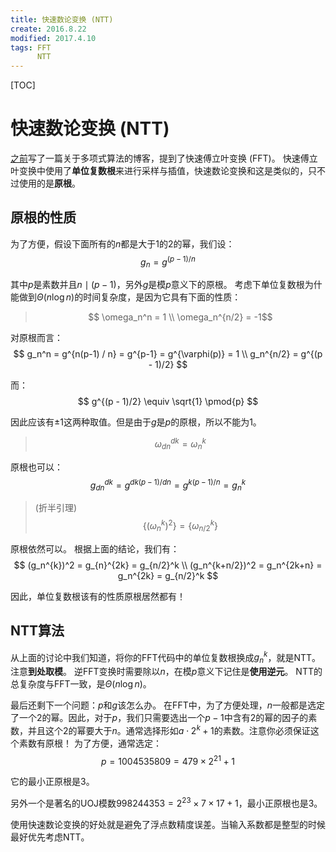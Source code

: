```yaml
---
title: 快速数论变换 (NTT)
create: 2016.8.22
modified: 2017.4.10
tags: FFT
      NTT
---
```


[TOC]
# 快速数论变换 (NTT)
[之前](../2016-7-21/fft.html#_4)写了一篇关于多项式算法的博客，提到了快速傅立叶变换 (FFT)。
快速傅立叶变换中使用了**单位复数根**来进行采样与插值，快速数论变换和这是类似的，只不过使用的是**原根**。

## 原根的性质
为了方便，假设下面所有的$n$都是大于$1$的$2$的幂，我们设：
$$
g_n = g^{(p-1) / n}
$$

其中$p$是素数并且$n \mid (p-1)$，另外$g$是模$p$意义下的原根。
考虑下单位复数根为什能做到$\Theta(n \log n)$的时间复杂度，是因为它具有下面的性质：

> $$ \omega_n^n = 1 \\ \omega_n^{n/2} = -1$$

对原根而言：
$$
g_n^n = g^{n(p-1) / n} = g^{p-1} = g^{\varphi(p)} = 1 \\
g_n^{n/2} = g^{(p - 1)/2}
$$

而：
$$
g^{(p - 1)/2} \equiv \sqrt{1} \pmod{p}
$$

因此应该有$\pm 1$这两种取值。但是由于$g$是$p$的原根，所以不能为$1$。

> $$ \omega_{dn}^{dk} = \omega_n^k $$

原根也可以：
$$
g_{dn}^{dk} = g^{dk(p-1) / dn} = g^{k(p-1) / n} = g_n^k
$$

> (折半引理)
> $$ \{(\omega_n^k)^2\} = \{\omega_{n/2}^k\} $$

原根依然可以。
根据上面的结论，我们有：
$$
(g_n^{k})^2 = g_{n}^{2k} = g_{n/2}^k \\
(g_n^{k+n/2})^2 = g_n^{2k+n} = g_n^{2k} = g_{n/2}^k
$$

因此，单位复数根该有的性质原根居然都有！

## NTT算法
从上面的讨论中我们知道，将你的FFT代码中的单位复数根换成$g_n^k$，就是NTT。注意**到处取模**。
逆FFT变换时需要除以$n$，在模$p$意义下记住是**使用逆元**。
NTT的总复杂度与FFT一致，是$\Theta(n \log n)$。

最后还剩下一个问题：$p$和$g$该怎么办。
在FFT中，为了方便处理，$n$一般都是选定了一个$2$的幂。因此，对于$p$，我们只需要选出一个$p-1$中含有$2$的幂的因子的素数，并且这个$2$的幂要大于$n$。通常选择形如$a\cdot 2^k + 1$的素数。注意你必须保证这个素数有原根！
为了方便，通常选定：
$$
p = 1004535809 = 479 \times 2^{21} + 1
$$

它的最小正原根是$3$。

另外一个是著名的UOJ模数$998244353 = 2^{23} \times 7 \times 17 + 1$，最小正原根也是$3$。

使用快速数论变换的好处就是避免了浮点数精度误差。当输入系数都是整型的时候最好优先考虑NTT。
